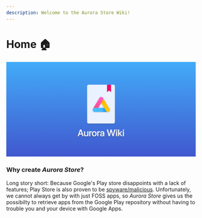 ```yaml
---
description: Welcome to the Aurora Store Wiki!
---
```


# Home 🏠

![](.gitbook/assets/aurorawiki_banner.png)

### **Why create** _**Aurora Store**_**?**

Long story short: Because Google's Play store disappoints with a lack of features; Play Store is also proven to be [spyware/malicious](https://www.gnu.org/proprietary/malware-google.html). Unfortunately, we cannot always get by with just FOSS apps, so _Aurora Store_ gives us the possibilty to retrieve apps from the Google Play repository without having to trouble you and your device with Google Apps.

